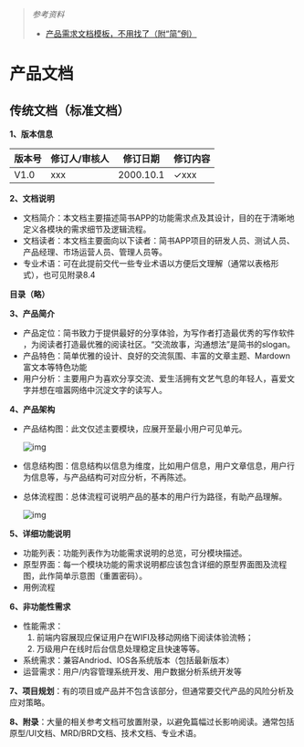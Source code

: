 > *参考资料*
>
> - [产品需求文档模板，不用找了（附“简”例）](https://www.jianshu.com/p/e89e97858be1)

# 产品文档

## 传统文档（标准文档）

**1、版本信息**

| 版本号 | 修订人/审核人 | 修订日期  | 修订内容 |
| ------ | ------------- | --------- | -------- |
| V1.0   | xxx           | 2000.10.1 | ✓xxx     |

**2、文档说明**

- 文档简介：本文档主要描述简书APP的功能需求点及其设计，目的在于清晰地定义各模块的需求细节及逻辑流程。
- 文档读者：本文档主要面向以下读者：简书APP项目的研发人员、测试人员、产品经理、市场运营人员、管理人员等。
- 专业术语：可在此提前交代一些专业术语以方便后文理解（通常以表格形式），也可见附录8.4

**目录（略）**

**3、产品简介**

- 产品定位：简书致力于提供最好的分享体验，为写作者打造最优秀的写作软件 ，为阅读者打造最优雅的阅读社区。“交流故事，沟通想法”是简书的slogan。
- 产品特色：简单优雅的设计、良好的交流氛围、丰富的文章主题、Mardown富文本等特色功能
- 用户分析：主要用户为喜欢分享交流、爱生活拥有文艺气息的年轻人，喜爱文字并想在喧嚣网络中沉淀文字的读写人。

**4、产品架构**

- 产品结构图：此文仅述主要模块，应展开至最小用户可见单元。

  ![img](../../../../../Changes729_image/raw/main/ln/%E4%BA%A7%E5%93%81%E6%96%87%E6%A1%A3/webp.webp)

- 信息结构图：信息结构以信息为维度，比如用户信息，用户文章信息，用户行为信息等，与产品结构可对应分析，不再陈述。

- 总体流程图：总体流程可说明产品的基本的用户行为路径，有助产品理解。

  ![img](../../../../../Changes729_image/raw/main/ln/%E4%BA%A7%E5%93%81%E6%96%87%E6%A1%A3/webp-16491587013793.webp)

**5、详细功能说明**

- 功能列表：功能列表作为功能需求说明的总览，可分模块描述。
- 原型界面：每一个模块功能的需求说明都应该包含详细的原型界面图及流程图，此作简单示意图（重置密码）。
- 用例流程

**6、非功能性需求**

- 性能需求：
  1. 前端内容展现应保证用户在WIFI及移动网络下阅读体验流畅；
  2. 万级用户在线时后台信息处理稳定且快速等等。
- 系统需求：兼容Andriod、IOS各系统版本（包括最新版本）
- 运营需求：用户/内容管理系统开发、用户数据分析系统开发等

**7、项目规划**：有的项目或产品并不包含该部分，但通常要交代产品的风险分析及应对策略。

**8、附录**：大量的相关参考文档可放置附录，以避免篇幅过长影响阅读。通常包括原型/UI文档、MRD/BRD文档、技术文档、专业术语。


